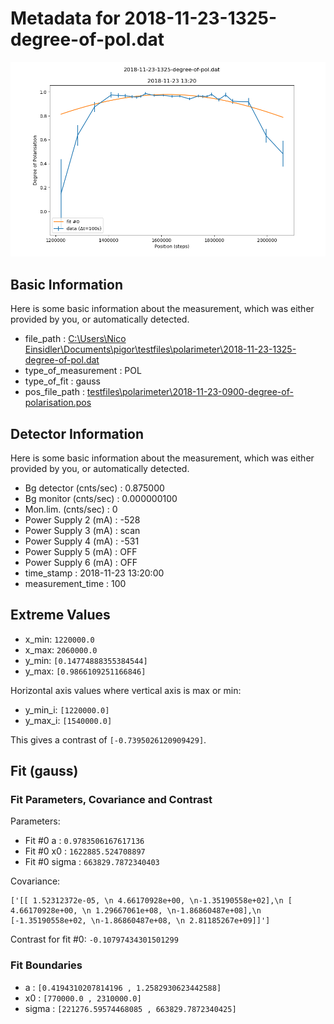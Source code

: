 # Metadata for 2018-11-23-1325-degree-of-pol.dat
![2018-11-23-1325-degree-of-pol.dat](./2018-11-23-1325-degree-of-pol.png "2018-11-23-1325-degree-of-pol.dat")

## Basic Information
Here is some basic information about the measurement, which was either provided by you, or automatically detected.

- file_path : [C:\Users\Nico Einsidler\Documents\pigor\testfiles\polarimeter\2018-11-23-1325-degree-of-pol.dat](2018-11-23-1325-degree-of-pol.dat)
- type_of_measurement : POL
- type_of_fit : gauss
- pos_file_path : [testfiles\polarimeter\2018-11-23-0900-degree-of-polarisation.pos](2018-11-23-0900-degree-of-polarisation.pos)

## Detector Information
Here is some basic information about the measurement, which was either provided by you, or automatically detected.

-  Bg detector (cnts/sec) : 0.875000
-  Bg monitor (cnts/sec) : 0.000000100
-  Mon.lim.  (cnts/sec) :   0
-  Power Supply 2 (mA) :  -528
-  Power Supply 3 (mA) :  scan
-  Power Supply 4 (mA) :  -531
-  Power Supply 5 (mA) :  OFF
-  Power Supply 6 (mA) :  OFF   
- time_stamp : 2018-11-23 13:20:00
- measurement_time : 100

## Extreme Values

- x_min: `1220000.0`
- x_max: `2060000.0`
- y_min: `[0.14774888355384544]`
- y_max: `[0.9866109251166846]`

Horizontal axis values where vertical axis is max or min:

- y_min_i: `[1220000.0]`
- y_max_i: `[1540000.0]`

This gives a contrast of `[-0.7395026120909429]`.

## Fit (gauss)

### Fit Parameters, Covariance and Contrast

Parameters:

- Fit #0 a : `0.9783506167617136`
- Fit #0 x0 : `1622885.524708897`
- Fit #0 sigma : `663829.7872340403`

Covariance:
```
['[[ 1.52312372e-05, \n 4.66170928e+00, \n-1.35190558e+02],\n [ 4.66170928e+00, \n 1.29667061e+08, \n-1.86860487e+08],\n [-1.35190558e+02, \n-1.86860487e+08, \n 2.81185267e+09]]']
```

Contrast for fit #0: `-0.10797434301501299`

### Fit Boundaries

- a : `[0.4194310207814196 , 1.2582930623442588]`
- x0 : `[770000.0 , 2310000.0]`
- sigma : `[221276.59574468085 , 663829.7872340425]`

